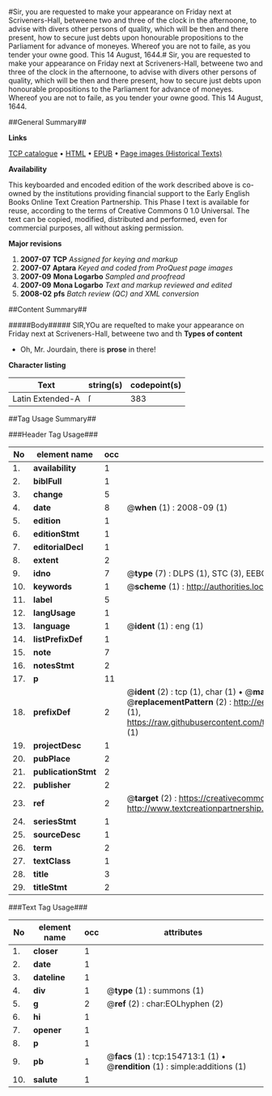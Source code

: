 #Sir, you are requested to make your appearance on Friday next at Scriveners-Hall, betweene two and three of the clock in the afternoone, to advise with divers other persons of quality, which will be then and there present, how to secure just debts upon honourable propositions to the Parliament for advance of moneyes. Whereof you are not to faile, as you tender your owne good. This 14 August, 1644.#
Sir, you are requested to make your appearance on Friday next at Scriveners-Hall, betweene two and three of the clock in the afternoone, to advise with divers other persons of quality, which will be then and there present, how to secure just debts upon honourable propositions to the Parliament for advance of moneyes. Whereof you are not to faile, as you tender your owne good. This 14 August, 1644.

##General Summary##

**Links**

[TCP catalogue](http://www.ota.ox.ac.uk/tcp/)  • 
[HTML](http://tei.it.ox.ac.uk/tcp/Texts-HTML/free/A93/A93302.html)  • 
[EPUB](http://tei.it.ox.ac.uk/tcp/Texts-EPUB/free/A93/A93302.epub) • 
[Page images (Historical Texts)](https://data.historicaltexts.jisc.ac.uk/view?pubId=eebo-99859166e&pageId=eebo-99859166e-154713-1)

**Availability**

This keyboarded and encoded edition of the
	       work described above is co-owned by the institutions
	       providing financial support to the Early English Books
	       Online Text Creation Partnership. This Phase I text is
	       available for reuse, according to the terms of Creative
	       Commons 0 1.0 Universal. The text can be copied,
	       modified, distributed and performed, even for
	       commercial purposes, all without asking permission.

**Major revisions**

1. __2007-07__ __TCP__ *Assigned for keying and markup*
1. __2007-07__ __Aptara__ *Keyed and coded from ProQuest page images*
1. __2007-09__ __Mona Logarbo__ *Sampled and proofread*
1. __2007-09__ __Mona Logarbo__ *Text and markup reviewed and edited*
1. __2008-02__ __pfs__ *Batch review (QC) and XML conversion*

##Content Summary##

#####Body#####
SIR,YOu are requeſted to make your appearance on Friday
next at Scriveners-Hall, betweene two and
th
**Types of content**

  * Oh, Mr. Jourdain, there is **prose** in there!

**Character listing**


|Text|string(s)|codepoint(s)|
|---|---|---|
|Latin Extended-A|ſ|383|

##Tag Usage Summary##

###Header Tag Usage###

|No|element name|occ|attributes|
|---|---|---|---|
|1.|__availability__|1||
|2.|__biblFull__|1||
|3.|__change__|5||
|4.|__date__|8| @__when__ (1) : 2008-09 (1)|
|5.|__edition__|1||
|6.|__editionStmt__|1||
|7.|__editorialDecl__|1||
|8.|__extent__|2||
|9.|__idno__|7| @__type__ (7) : DLPS (1), STC (3), EEBO-CITATION (1), PROQUEST (1), VID (1)|
|10.|__keywords__|1| @__scheme__ (1) : http://authorities.loc.gov/ (1)|
|11.|__label__|5||
|12.|__langUsage__|1||
|13.|__language__|1| @__ident__ (1) : eng (1)|
|14.|__listPrefixDef__|1||
|15.|__note__|7||
|16.|__notesStmt__|2||
|17.|__p__|11||
|18.|__prefixDef__|2| @__ident__ (2) : tcp (1), char (1)  •  @__matchPattern__ (2) : ([0-9\-]+):([0-9IVX]+) (1), (.+) (1)  •  @__replacementPattern__ (2) : http://eebo.chadwyck.com/downloadtiff?vid=$1&page=$2 (1), https://raw.githubusercontent.com/textcreationpartnership/Texts/master/tcpchars.xml#$1 (1)|
|19.|__projectDesc__|1||
|20.|__pubPlace__|2||
|21.|__publicationStmt__|2||
|22.|__publisher__|2||
|23.|__ref__|2| @__target__ (2) : https://creativecommons.org/publicdomain/zero/1.0/ (1), http://www.textcreationpartnership.org/docs/. (1)|
|24.|__seriesStmt__|1||
|25.|__sourceDesc__|1||
|26.|__term__|2||
|27.|__textClass__|1||
|28.|__title__|3||
|29.|__titleStmt__|2||


###Text Tag Usage###

|No|element name|occ|attributes|
|---|---|---|---|
|1.|__closer__|1||
|2.|__date__|1||
|3.|__dateline__|1||
|4.|__div__|1| @__type__ (1) : summons (1)|
|5.|__g__|2| @__ref__ (2) : char:EOLhyphen (2)|
|6.|__hi__|1||
|7.|__opener__|1||
|8.|__p__|1||
|9.|__pb__|1| @__facs__ (1) : tcp:154713:1 (1)  •  @__rendition__ (1) : simple:additions (1)|
|10.|__salute__|1||
